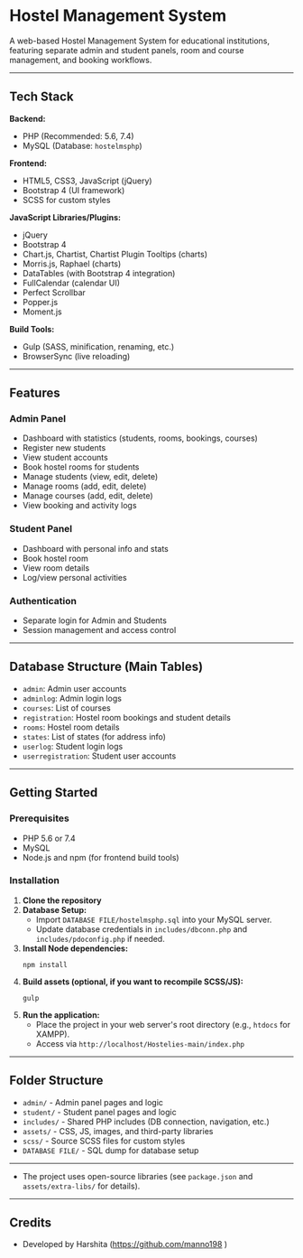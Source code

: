 # Hostel Management System

A web-based Hostel Management System for educational institutions, featuring separate admin and student panels, room and course management, and booking workflows.

---

## Tech Stack

**Backend:**
- PHP (Recommended: 5.6, 7.4)
- MySQL (Database: `hostelmsphp`)

**Frontend:**
- HTML5, CSS3, JavaScript (jQuery)
- Bootstrap 4 (UI framework)
- SCSS for custom styles

**JavaScript Libraries/Plugins:**
- jQuery
- Bootstrap 4
- Chart.js, Chartist, Chartist Plugin Tooltips (charts)
- Morris.js, Raphael (charts)
- DataTables (with Bootstrap 4 integration)
- FullCalendar (calendar UI)
- Perfect Scrollbar
- Popper.js
- Moment.js

**Build Tools:**
- Gulp (SASS, minification, renaming, etc.)
- BrowserSync (live reloading)

---

## Features

### Admin Panel
- Dashboard with statistics (students, rooms, bookings, courses)
- Register new students
- View student accounts
- Book hostel rooms for students
- Manage students (view, edit, delete)
- Manage rooms (add, edit, delete)
- Manage courses (add, edit, delete)
- View booking and activity logs

### Student Panel
- Dashboard with personal info and stats
- Book hostel room
- View room details
- Log/view personal activities

### Authentication
- Separate login for Admin and Students
- Session management and access control

---

## Database Structure (Main Tables)
- `admin`: Admin user accounts
- `adminlog`: Admin login logs
- `courses`: List of courses
- `registration`: Hostel room bookings and student details
- `rooms`: Hostel room details
- `states`: List of states (for address info)
- `userlog`: Student login logs
- `userregistration`: Student user accounts

---

## Getting Started

### Prerequisites
- PHP 5.6 or 7.4
- MySQL
- Node.js and npm (for frontend build tools)

### Installation

1. **Clone the repository**
2. **Database Setup:**
   - Import `DATABASE FILE/hostelmsphp.sql` into your MySQL server.
   - Update database credentials in `includes/dbconn.php` and `includes/pdoconfig.php` if needed.
3. **Install Node dependencies:**
   ```
   npm install
   ```
4. **Build assets (optional, if you want to recompile SCSS/JS):**
   ```
   gulp
   ```
5. **Run the application:**
   - Place the project in your web server's root directory (e.g., `htdocs` for XAMPP).
   - Access via `http://localhost/Hostelies-main/index.php`

---

## Folder Structure

- `admin/` - Admin panel pages and logic
- `student/` - Student panel pages and logic
- `includes/` - Shared PHP includes (DB connection, navigation, etc.)
- `assets/` - CSS, JS, images, and third-party libraries
- `scss/` - Source SCSS files for custom styles
- `DATABASE FILE/` - SQL dump for database setup

---

- The project uses open-source libraries (see `package.json` and `assets/extra-libs/` for details).

---

## Credits

- Developed by Harshita (https://github.com/manno198 )
